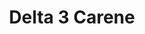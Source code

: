 ---
name: Delta 3 Carene
title: Delta 3 Carene
details:
  - detail:
      key: "Brand"
      value: "Natural Aroma"
  - detail:
      key: "Packaging Type"
      value: "Can, Barrel"
  - detail:
      key: "Packaging Size"
      value: "5, 25, 200 Kg"
  - detail:
      key: "Chemical Formula"
      value: "C10G16"
  - detail:
      key: "CAS Number"
      value: "13466-78-9"
  - detail:
      key: "Specific Gravity"
      value: "0.860 to 0.868"
  - detail:
      key: "Boiling Point"
      value: "170 deg C @ 705.000 mm Hg"
  - detail:
      key: "Appearance"
      value: "Colorless Clear Liquid"
  - detail:
      key: "Shelf Life"
      value: "12 Month"
  - detail:
      key: "Refractive Index"
      value: "1.468 to 1.478"
  - detail:
      key: "Storage"
      value: "Refrigerate In Tightly Sealed Container. Store Under Nitrogen"
  - detail:
      key: "Assay"
      value: "80% to 95%"
  - detail:
      key: "Flash Point"
      value: "115 deg F TCC (46.11 deg C)"
  - detail:
      key: "Optical Rotation"
      value: "7 to 15"
  - detail:
      key: "Molecualr Wieight"
      value: "136.23"
  - detail:
      key: "FEMA No"
      value: "3821"
  - detail:
      key: "EINECS No"
      value: "236-719-3"
  - detail:
      key: "Physical State"
      value: "Liquid"
showOnHome: false
thumbnail: https://5.imimg.com/data5/SELLER/Default/2021/12/BZ/OH/GN/3823480/delta-3-carene-500x500.png
productImages:
  - https://ucarecdn.com/8213c725-21d0-4ac0-ad5e-c1975c20032b/
category: natural isolates
---